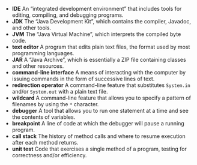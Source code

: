 * **IDE** An “integrated development environment” that includes tools for editing, compiling, and debugging programs.
* **JDK** The “Java Development Kit”, which contains the compiler, Javadoc, and other tools.
* **JVM** The “Java Virtual Machine”, which interprets the compiled byte code.
* **text editor** A program that edits plain text files, the format used by most programming languages.
* **JAR** A “Java Archive”, which is essentially a ZIP file containing classes and other resources.
* **command-line interface** A means of interacting with the computer by issuing commands in the form of successive lines of text.
* **redirection operator** A command-line feature that substitutes `System.in` and/or `System.out` with a plain text file.
* **wildcard** A command-line feature that allows you to specify a pattern of filenames by using the `*` character.
* **debugger** A tool that allows you to run one statement at a time and see the contents of variables.
* **breakpoint** A line of code at which the debugger will pause a running program.
* **call stack** The history of method calls and where to resume execution after each method returns.
* **unit test** Code that exercises a single method of a program, testing for correctness and/or efficiency.